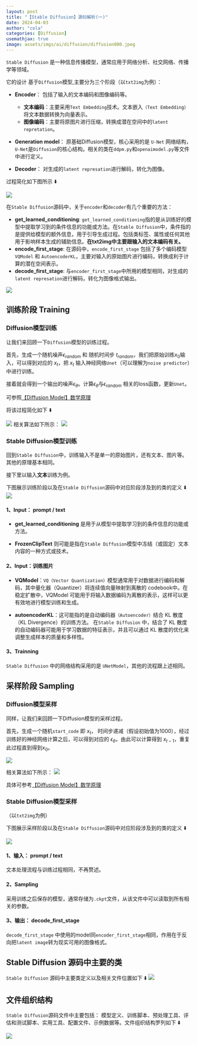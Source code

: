 ```yaml
---
layout: post
title: "【Stable Diffusion】源码解析(一)"
date: 2024-04-03
author: "cola"
categories: [Diffusion]
usemathjax: true
image: assets/imgs/ai/diffusion/diffusion000.jpeg
---
```



`Stable Diffusion` 是一种信息传播模型，通常应用于网络分析、社交网络、传播学等领域。

它的设计 基于`Diffusion`模型,主要分为三个阶段（以`txt2img`为例）：

- **Encoder**： 包括了输入的文本编码和图像编码等。
    - **文本编码**：主要采用`Text Embedding`技术。文本嵌入`（Text Embedding）`将文本数据转换为向量表示。
    - **图像编码**：主要将原图片进行压缩，转换成潜在空间中的`latent repretation`。

- **Generation model**： 原基础Diffusion模型，核心采用的是 `U-Net` 网络结构，`U-Net`是`Diffusion`的核心结构。相关的类在`ddpm.py`和`openaimodel.py`等文件中进行定义。

- **Decoder**： 对生成的`latent represation`进行解码，转化为图像。

过程简化如下图所示 ⬇️

<img src="/assets/imgs/ai/diffusion/sd-1.png" />

在`Stable Diffusion`源码中，关于`encoder`和`decoder`有几个重要的方法：
- **get_learned_conditioning**: `get_learned_conditioning`指的是从训练好的模型中提取学习到的条件信息的功能或方法。在`Stable Diffusion`中，条件指的是提供给模型的额外信息，用于引导生成过程。包括类标签、属性或任何其他用于影响样本生成的辅助信息。**在txt2img中主要跟输入的文本编码有关。**
- **encode_first_stage**: 在源码中，`encode_first_stage` 包括了多个编码模型 `VQModel` 和 `AutoencoderKL`，主要对输入的原始图片进行编码，转换成利于计算的潜在空间表示。
- **decode_first_stage**: 与`encoder_first_stage`中所用的模型相同，对生成的`latent represation`进行解码，转化为图像格式输出。

<img src="/assets/imgs/ai/diffusion/sd-2.png" />

## 训练阶段 Training

### Diffusion模型训练
让我们来回顾一下`Diffusion`模型的训练过程。

首先，生成一个随机噪声$\epsilon_{random}$ 和 随机时间步 $t_{random}$，我们把原始训练$x_0$输入，可以得到对应的 $x_t$，把 $x_t$ 输入神经网络`Unet`（可以理解为`noise predictor`）中进行训练。

接着就会得到一个输出的噪声$\epsilon_{\theta}$。计算$\epsilon_{\theta}$与$\epsilon_{random}$ 相关的loss函数，更新`Unet`。

可参照[【Diffusion Model】数学原理](https://colamini.github.io/posts/Diffusion-Model-%E6%95%B0%E5%AD%A6%E5%8E%9F%E7%90%86/)

将该过程简化如下 ⬇️


<img src="/assets/imgs/ai/diffusion/sd-training.png" />
相关算法如下所示：
<img src="/assets/imgs/ai/diffusion/diffusion005.jpeg" />

### Stable Diffusion模型训练

回到`Stable Diffusion`中，训练输入不是单一的原始图片，还有文本、图片等。其他的原理基本相同。

接下里以输入**文本**训练为例。



下图展示训练阶段以及在`Stable Diffusion`源码中对应阶段涉及到的类的定义 ⬇️
<img src="/assets/imgs/ai/diffusion/sd-train.png" />


#### 1、Input： prompt / text

- **get_learned_conditioning** 是用于从模型中提取学习到的条件信息的功能或方法。

- **FrozenClipText** 则可能是指在`Stable Diffusion`模型中冻结（或固定）文本内容的一种方式或技术。

#### 2、Input：训练图片

- **VQModel**：`VQ（Vector Quantization）`模型通常用于对数据进行编码和解码，其中量化器（Quantizer）将连续值向量映射到离散的 codebook中。在稳定扩散中，VQModel 可能用于将输入数据编码为离散的表示，这样可以更有效地进行模型训练和生成。

- **autoencoderKL**：这可能指的是自动编码器`（Autoencoder）`结合 KL 散度（KL Divergence）的训练方法。 在`Stable Diffusion` 中，结合了 KL 散度的自动编码器可能用于学习数据的特征表示，并且可以通过 KL 散度的优化来调整生成样本的质量和多样性。

#### 3、Trainning
`Stable Diffusion` 中的网络结构采用的是 `UNetModel`，其他的流程跟上述相同。


## 采样阶段 Sampling

### Diffusion模型采样
同样，让我们来回顾一下Diffusion模型的采样过程。

首先，生成一个随机`start_code` 即 $x_t$， 时间步递减（假设初始值为1000），经过训练好的神经网络计算之后，可以得到对应的 $\epsilon_{\theta}$，由此可以计算得到 $x_{t-1}$，重复此过程直到得到$x_0$。

<img src="/assets/imgs/ai/diffusion/sd-sampling.png" />


相关算法如下所示：
<img src="/assets/imgs/ai/diffusion/diffusion017.jpeg" />

具体可参考[【Diffusion Model】数学原理](https://colamini.github.io/posts/Diffusion-Model-%E6%95%B0%E5%AD%A6%E5%8E%9F%E7%90%86/)

### Stable Diffusion模型采样
（以`txt2img`为例）

下图展示采样阶段以及在`Stable Diffusion`源码中对应阶段涉及到的类的定义 ⬇️

<img src="/assets/imgs/ai/diffusion/sd-sample.png" />

#### 1、输入： prompt / text
文本处理流程与训练过程相同，不再赘述。

#### 2、Sampling
采用训练之后保存的模型，通常存储为`.ckpt`文件，从该文件中可以读取到所有相关的参数。

#### 3、输出： decode_first_stage
`decode_first_stage` 中使用的model同`encoder_first_stage`相同，作用在于反向把`latent image`转为现实可用的图像格式。

## Stable Diffusion 源码中主要的类

`Stable Diffusion` 源码中主要类定义以及相关文件位置如下 ⬇️
<img src="/assets/imgs/ai/diffusion/sd-class.png" />

## 文件组织结构

`Stable Diffusion`源码文件中主要包括： 模型定义、训练脚本、预处理工具、评估和测试脚本、实用工具、配置文件、示例数据等。文件组织结构罗列如下 ⬇️

<img src="/assets/imgs/ai/diffusion/sd-filestruct.png" />